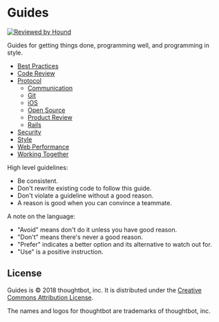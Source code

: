 Guides
======

[![Reviewed by Hound](https://img.shields.io/badge/Reviewed_by-Hound-8E64B0.svg)](https://houndci.com)

Guides for getting things done, programming well, and programming in style.

* [Best Practices](./best-practices)
* [Code Review](./code-review)
* [Protocol](./protocol)
  * [Communication](./protocol/communication)
  * [Git](./protocol/git)
  * [iOS](./protocol/ios)
  * [Open Source](./protocol/open-source)
  * [Product Review](./protocol/product-review)
  * [Rails](./protocol/rails)
* [Security](./security)
* [Style](./style)
* [Web Performance](./web-performance)
* [Working Together](./working-together)

High level guidelines:

* Be consistent.
* Don't rewrite existing code to follow this guide.
* Don't violate a guideline without a good reason.
* A reason is good when you can convince a teammate.

A note on the language:

* "Avoid" means don't do it unless you have good reason.
* "Don't" means there's never a good reason.
* "Prefer" indicates a better option and its alternative to watch out for.
* "Use" is a positive instruction.

License
-------

Guides is © 2018 thoughtbot, inc. It is distributed under the [Creative Commons
Attribution License](http://creativecommons.org/licenses/by/3.0/).

The names and logos for thoughtbot are trademarks of thoughtbot, inc.
